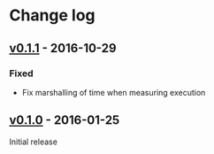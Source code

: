 # Change log

## [v0.1.1] - 2016-10-29

### Fixed
* Fix marshalling of time when measuring execution

## [v0.1.0] - 2016-01-25

Initial release

[v0.1.1]: https://github.com/peter-murach/benchmark-perf/compare/v0.1.0...v0.1.1
[v0.1.0]: https://github.com/peter-murach/benchmark-perf/compare/v0.1.0
